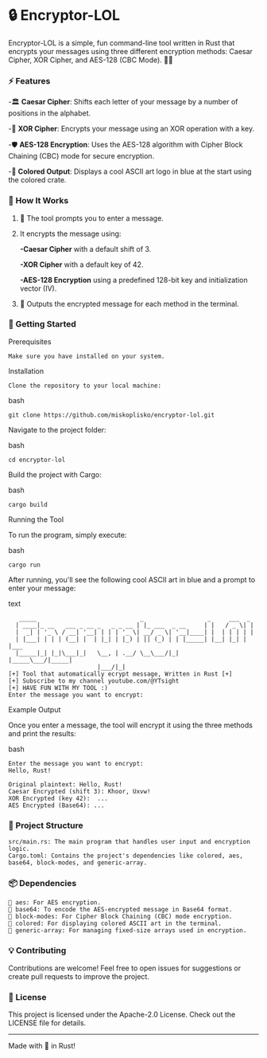 # 🔒 Encryptor-LOL
Encryptor-LOL is a simple, fun command-line tool written in Rust that encrypts your messages using three different encryption methods: Caesar Cipher, XOR Cipher, and AES-128 (CBC Mode). 🔐✨

### ⚡ Features

-🏛 **Caesar Cipher**: Shifts each letter of your message by a number of positions in the alphabet.

-🔑 **XOR Cipher**: Encrypts your message using an XOR operation with a key.

-🛡 **AES-128 Encryption**: Uses the AES-128 algorithm with Cipher Block Chaining (CBC) mode for secure encryption.

-🎨 **Colored Output**: Displays a cool ASCII art logo in blue at the start using the colored crate.

### 🎯 How It Works

1. 📝 The tool prompts you to enter a message.
2. It encrypts the message using:

   **-Caesar Cipher** with a default shift of 3.

   **-XOR Cipher** with a default key of 42.

   **-AES-128 Encryption** using a predefined 128-bit key and initialization vector (IV).
4. 🔐 Outputs the encrypted message for each method in the terminal.

### 🚀 Getting Started
Prerequisites

    Make sure you have installed on your system.

Installation

    Clone the repository to your local machine:

bash

    git clone https://github.com/miskoplisko/encryptor-lol.git

Navigate to the project folder:

bash

    cd encryptor-lol

Build the project with Cargo:

bash

    cargo build

Running the Tool

To run the program, simply execute:

bash

    cargo run 

After running, you'll see the following cool ASCII art in blue and a prompt to enter your message:

text

       _____                             _                  _     ___  _     
      | ____|_ __   ___ _ __ _   _ _ __ | |_ ___  _ __     | |   / _ \| |    
      |  _| | '_ \ / __| '__| | | | '_ \| __/ _ \| '__|____| |  | | | | |    
      | |___| | | | (__| |  | |_| | |_) | || (_) | | |_____| |__| |_| | |___ 
      |_____|_| |_|\___|_|   \__, | .__/ \__\___/|_|       |_____\___/|_____|
                             |___/|_|                                         
    [+] Tool that automatically ecrypt message, Written in Rust [+]
    [+] Subscribe to my channel youtube.com/@YTsight
    [+] HAVE FUN WITH MY TOOL :) 
    Enter the message you want to encrypt:

Example Output

Once you enter a message, the tool will encrypt it using the three methods and print the results:

bash

    Enter the message you want to encrypt:
    Hello, Rust!

    Original plaintext: Hello, Rust!
    Caesar Encrypted (shift 3): Khoor, Uxvw!
    XOR Encrypted (key 42):  ...
    AES Encrypted (Base64): ...

### 📂 Project Structure

    src/main.rs: The main program that handles user input and encryption logic.
    Cargo.toml: Contains the project's dependencies like colored, aes, base64, block-modes, and generic-array.

### 📦 Dependencies

    🔐 aes: For AES encryption.
    🧬 base64: To encode the AES-encrypted message in Base64 format.
    🔗 block-modes: For Cipher Block Chaining (CBC) mode encryption.
    🎨 colored: For displaying colored ASCII art in the terminal.
    🧮 generic-array: For managing fixed-size arrays used in encryption.

### 💡 Contributing

Contributions are welcome! Feel free to open issues for suggestions or create pull requests to improve the project.

### 📄 License

This project is licensed under the Apache-2.0 License. Check out the LICENSE file for details.

-------------------------------------------------------------------------------------------

Made with 💖 in Rust!
